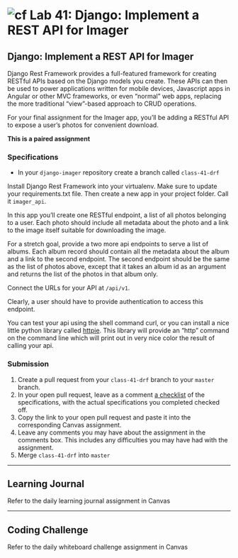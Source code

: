 # ![cf](http://i.imgur.com/7v5ASc8.png) Lab 41: Django: Implement a REST API for Imager

## Django: Implement a REST API for Imager

Django Rest Framework provides a full-featured framework for creating RESTful APIs based on the Django models you create. These APIs can then be used to power applications written for mobile devices, Javascript apps in Angular or other MVC frameworks, or even “normal” web apps, replacing the more traditional “view”-based approach to CRUD operations.

For your final assignment for the Imager app, you’ll be adding a RESTful API to expose a user’s photos for convenient download.

**This is a paired assignment**

### Specifications

- In your `django-imager` repository create a branch called `class-41-drf`

Install Django Rest Framework into your virtualenv. Make sure to update your requirements.txt file. Then create a new app in your project folder. Call it `imager_api`.

In this app you’ll create one RESTful endpoint, a list of all photos belonging to a user. Each photo should include all metadata about the photo and a link to the image itself suitable for downloading the image.

For a stretch goal, provide a two more api endpoints to serve a list of albums. Each album record should contain all the metadata about the album and a link to the second endpoint. The second endpoint should be the same as the list of photos above, except that it takes an album id as an argument and returns the list of the photos in that album only.

Connect the URLs for your API at `/api/v1`.

Clearly, a user should have to provide authentication to access this endpoint.

You can test your api using the shell command curl, or you can install a nice little python library called [httpie](https://github.com/jkbrzt/httpie). This library will provide an “http” command on the command line which will print out in very nice color the result of calling your api.

### Submission

1. Create a pull request from your `class-41-drf` branch to your `master` branch.
2. In your open pull request, leave as a comment [a checklist](https://github.com/blog/1825-task-lists-in-all-markdown-documents) of the specifications, with the actual specifications you completed checked off.
3. Copy the link to your open pull request and paste it into the corresponding Canvas assignment.
4. Leave any comments you may have about the assignment in the comments box. This includes any difficulties you may have had with the assignment.
5. Merge `class-41-drf` into `master`

---

## Learning Journal
Refer to the daily learning journal assignment in Canvas

---

## Coding Challenge
Refer to the daily whiteboard challenge assignment in Canvas

